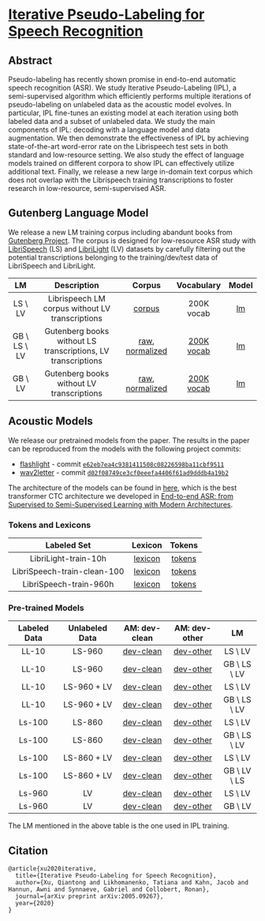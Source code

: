 # [Iterative Pseudo-Labeling for Speech Recognition](https://arxiv.org/abs/2005.09267)

## Abstract
Pseudo-labeling has recently shown promise in end-to-end automatic speech recognition (ASR). We study Iterative Pseudo-Labeling (IPL), a semi-supervised algorithm which efficiently performs multiple iterations of pseudo-labeling on unlabeled data as the acoustic model evolves. In particular, IPL fine-tunes an existing model at each iteration using both labeled data and a subset of unlabeled data. We study the main components of IPL: decoding with a language model and data augmentation. We then demonstrate the effectiveness of IPL by achieving state-of-the-art word-error rate on the Librispeech test sets in both standard and low-resource setting. We also study the effect of language models trained on different corpora to show IPL can effectively utilize additional text. Finally, we release a new large in-domain text corpus which does not overlap with the Librispeech training transcriptions to foster research in low-resource, semi-supervised ASR.

## Gutenberg Language Model
We release a new LM training corpus including abandunt books from [Gutenberg Project](https://www.gutenberg.org/). The corpus is designed for low-resource ASR study with [LibriSpeech](http://www.openslr.org/12) (LS) and [LibriLight](https://ai.facebook.com/tools/libri-light) (LV) datasets by carefully filtering out the potential transcriptions belonging to the training/dev/test data of LibriSpeech and LibriLight.

| LM | Description | Corpus | Vocabulary | Model
|:-:|:-:|:-:|:-:|:-:|
| LS \ LV | Librispeech LM corpus without LV transcriptions | [corpus](https://github.com/facebookresearch/wav2letter/tree/master/recipes/sota/2019#non-overlap-lm-corpus-librispeech-official-lm-corpus-excluded-the-data-from-librivox) | 200K vocab | [lm](https://dl.fbaipublicfiles.com/wav2letter/sota/2019/lm/lm_nooverlap_librispeech_unique_4gram_200kvocab.bin) |
| GB \ LS \ LV | Gutenberg books without LS transcriptions, LV transcriptions | [raw](https://dl.fbaipublicfiles.com/wav2letter/ipl/gutenberg_corpus/gutenberg_intersect_librivox.ids_and_manual.and.librispeech_train-dev-test.ids_and_manual.gutenberg.corpus), [normalized](https://dl.fbaipublicfiles.com/wav2letter/ipl/gutenberg_corpus/gutenberg_intersect_librivox.ids_and_manual.and.librispeech_train-dev-test.ids_and_manual.gutenberg.corpus.normalized) | [200K vocab](https://dl.fbaipublicfiles.com/wav2letter/ipl/gutenberg_lm/gutenberg_intersect_librivox.ids_and_manual.and.librispeech_train-dev-test.ids_and_manual.gutenberg.corpus.normalized.freq.kenlm.200kvocab) | [lm](https://dl.fbaipublicfiles.com/wav2letter/ipl/gutenberg_lm/gutenberg_minus_librivox_minus_librispeech_train-dev-test_5gram_200kvocab.bin) |
| GB \ LV | Gutenberg books without LV transcriptions | [raw](https://dl.fbaipublicfiles.com/wav2letter/ipl/gutenberg_corpus/gutenberg_minus_librivox.ids_and_manual.and.librispeech_dev-test.ids_and_manual.gutenberg.corpus), [normalized](https://dl.fbaipublicfiles.com/wav2letter/ipl/gutenberg_corpus/gutenberg_minus_librivox.ids_and_manual.and.librispeech_dev-test.ids_and_manual.gutenberg.corpus.normalized) | [200K vocab](https://dl.fbaipublicfiles.com/wav2letter/ipl/gutenberg_lm/gutenberg_minus_librivox.ids_and_manual.and.librispeech_dev-test.ids_and_manual.gutenberg.corpus.normalized.freq.kenlm.200kvocab) | [lm](https://dl.fbaipublicfiles.com/wav2letter/ipl/gutenberg_lm/gutenberg_minus_librivox_minus_librispeech_dev-test_5gram_200kvocab.bin) |



## Acoustic Models
We release our pretrained models from the paper. The results in the paper can be reproduced from the models with the following project commits:
- [flashlight](https://github.com/facebookresearch/flashlight) - commit [`e62eb7ea4c9381411508c08226598ba11cbf9511`](https://github.com/facebookresearch/flashlight/commit/e62eb7ea4c9381411508c08226598ba11cbf9511)
- [wav2letter](https://github.com/facebookresearch/wav2letter/) - commit [`d02f08749ce3cf0eeefa4406f61ad9dddb4a19b2`](https://github.com/facebookresearch/wav2letter/commit/d02f08749ce3cf0eeefa4406f61ad9dddb4a19b2)

The architecture of the models can be found in [here](https://github.com/facebookresearch/wav2letter/blob/master/recipes/sota/2019/am_arch/am_transformer_ctc_librivox.arch), which is the best transformer CTC architecture we developed in [End-to-end ASR: from Supervised to Semi-Supervised Learning with Modern Architectures](https://arxiv.org/abs/1911.08460).

### Tokens and Lexicons
| Labeled Set | Lexicon | Tokens |
|:-:|:-:|:-:|
| LibriLight-train-10h | [lexicon](https://dl.fbaipublicfiles.com/wav2letter/self_training/librispeech-train-clean-100%2Bdev-unigram-5000-nbest10.dict) | [tokens](https://dl.fbaipublicfiles.com/wav2letter/self_training/librispeech-train-clean-100-unigram-5000.vocab-filtered) |
| LibriSpeech-train-clean-100 | [lexicon](https://dl.fbaipublicfiles.com/wav2letter/self_training/librispeech-train-clean-460%2Bdev-unigram-5000-nbest10.dict) | [tokens](https://dl.fbaipublicfiles.com/wav2letter/self_training/librispeech-train-clean-100-unigram-5000.vocab-filtered) |
| LibriSpeech-train-960h | [lexicon](https://dl.fbaipublicfiles.com/wav2letter/sota/2019/librispeech/models/am/librispeech-train%2Bdev-unigram-10000-nbest10.lexicon) | [tokens](https://dl.fbaipublicfiles.com/wav2letter/sota/2019/librispeech/models/am/librispeech-train-all-unigram-10000.tokens) |

### Pre-trained Models
| Labeled Data | Unlabeled Data | AM: dev-clean | AM: dev-other | LM
|:-:|:-:|:-:|:-:|:-:|
| LL-10 | LS-960 | [dev-clean](https://dl.fbaipublicfiles.com/wav2letter/ipl/acoustic_model/10h_960h_standardlm_rescore_dev_clean.bin) | [dev-other](https://dl.fbaipublicfiles.com/wav2letter/ipl/acoustic_model/10h_960h_standardlm_rescore_dev_other.bin) | LS \ LV
| LL-10 | LS-960 | [dev-clean](https://dl.fbaipublicfiles.com/wav2letter/ipl/acoustic_model/10h_960h_gblm_rescore_dev_clean.bin) | [dev-other](https://dl.fbaipublicfiles.com/wav2letter/ipl/acoustic_model/10h_960h_gblm_rescore_dev_other.bin) | GB \ LS \ LV
| LL-10 | LS-960 + LV | [dev-clean](https://dl.fbaipublicfiles.com/wav2letter/ipl/acoustic_model/10h_lv_standardlm_dev_clean.bin) | [dev-other](https://dl.fbaipublicfiles.com/wav2letter/ipl/acoustic_model/10h_lv_standardlm_dev_other.bin) | LS \ LV
| LL-10 | LS-960 + LV | [dev-clean](https://dl.fbaipublicfiles.com/wav2letter/ipl/acoustic_model/10h_lv_gblm_dev_clean.bin) | [dev-other](https://dl.fbaipublicfiles.com/wav2letter/ipl/acoustic_model/10h_lv_gblm_dev_other.bin) | GB \ LS \ LV
| Ls-100 | LS-860 | [dev-clean](https://dl.fbaipublicfiles.com/wav2letter/ipl/acoustic_model/100h_960h_standardlm_rescore_dev_clean.bin) | [dev-other](https://dl.fbaipublicfiles.com/wav2letter/ipl/acoustic_model/100h_960h_standardlm_rescore_dev_other.bin) | LS \ LV
| Ls-100 | LS-860 | [dev-clean](https://dl.fbaipublicfiles.com/wav2letter/ipl/acoustic_model/100h_960h_gblm_rescore_dev_clean.bin) | [dev-other](https://dl.fbaipublicfiles.com/wav2letter/ipl/acoustic_model/100h_960h_gblm_rescore_dev_other.bin) | GB \ LS \ LV
| Ls-100 | LS-860 + LV | [dev-clean](https://dl.fbaipublicfiles.com/wav2letter/ipl/acoustic_model/100h_lv_standardlm_dev_clean.bin) | [dev-other](https://dl.fbaipublicfiles.com/wav2letter/ipl/acoustic_model/100h_lv_standardlm_dev_other.bin) | LS \ LV
| Ls-100 | LS-860 + LV | [dev-clean](https://dl.fbaipublicfiles.com/wav2letter/ipl/acoustic_model/100h_lv_gblm_dev_clean.bin) | [dev-other](https://dl.fbaipublicfiles.com/wav2letter/ipl/acoustic_model/100h_lv_gblm_dev_other.bin) | GB \ LV \ LS
| Ls-960 | LV | [dev-clean](https://dl.fbaipublicfiles.com/wav2letter/ipl/acoustic_model/960h_lv_standardlm_dev_clean.bin) | [dev-other](https://dl.fbaipublicfiles.com/wav2letter/ipl/acoustic_model/960h_lv_standardlm_dev_other.bin) | LS \ LV
| Ls-960 | LV | [dev-clean](https://dl.fbaipublicfiles.com/wav2letter/ipl/acoustic_model/960h_lv_gblm_dev_clean.bin) | [dev-other](https://dl.fbaipublicfiles.com/wav2letter/ipl/acoustic_model/960h_lv_gblm_dev_other.bin) | GB \ LV

The LM mentioned in the above table is the one used in IPL training.





## Citation
```
@article{xu2020iterative,
  title={Iterative Pseudo-Labeling for Speech Recognition},
  author={Xu, Qiantong and Likhomanenko, Tatiana and Kahn, Jacob and Hannun, Awni and Synnaeve, Gabriel and Collobert, Ronan},
  journal={arXiv preprint arXiv:2005.09267},
  year={2020}
}
```
